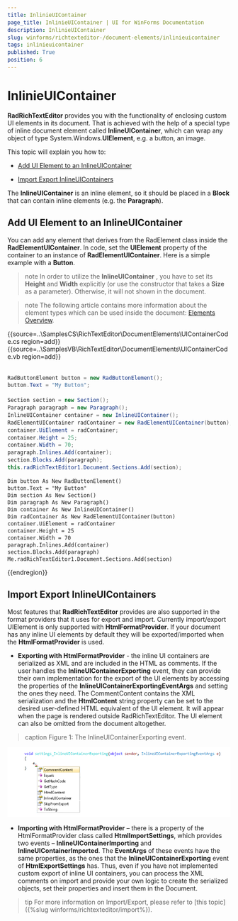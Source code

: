 ```yaml
---
title: InlinieUIContainer
page_title: InlinieUIContainer | UI for WinForms Documentation
description: InlinieUIContainer
slug: winforms/richtexteditor-/document-elements/inlinieuicontainer
tags: inlinieuicontainer
published: True
position: 6
---
```


# InlinieUIContainer



__RadRichTextEditor__ provides you with the functionality of enclosing custom UI elements in its document. That is achieved with the help of a special type of inline document element called __InlineUIContainer__, which can wrap any object of type System.Windows.__UIElement__, e.g. a button, an image.
      

This topic will explain you how to:

* [Add UI Element to an InlineUIContainer](#add-ui-element-to-an-inlineuicontainer)

* [Import Export InlineUIContainers](#import-export-inlineuicontainers)

The __InlineUIContainer__ is an inline element, so it should be placed in a __Block__ that can contain inline elements (e.g. the __Paragraph__).
      

## Add UI Element to an InlineUIContainer

You can add any element that derives from the RadElement class inside the __RadElementUIContainer__. In code, set the __UIElement__ property of the container to an instance of __RadElementUIContainer__. Here is a simple example with a __Button__.
        

>note In order to utilize the __InlineUIContainer__ , you have to set its __Height__ and __Width__ explicitly (or use the constructor that takes a __Size__ as a parameter). Otherwise, it will not shown in the document.
>

>note The following article contains more information about the element types which can be used inside the document: [Elements Overview]({%winforms/telerik-presentation-framework/elements/overview%}).
>

{{source=..\SamplesCS\RichTextEditor\DocumentElements\UIContainerCode.cs region=add}} 
{{source=..\SamplesVB\RichTextEditor\DocumentElements\UIContainerCode.vb region=add}} 

````C#
            
RadButtonElement button = new RadButtonElement();
button.Text = "My Button";
            
Section section = new Section();
Paragraph paragraph = new Paragraph();
InlineUIContainer container = new InlineUIContainer();
RadElementUIContainer radContainer = new RadElementUIContainer(button);
container.UiElement = radContainer;
container.Height = 25;
container.Width = 70;
paragraph.Inlines.Add(container);
section.Blocks.Add(paragraph);
this.radRichTextEditor1.Document.Sections.Add(section);

````
````VB.NET
Dim button As New RadButtonElement()
button.Text = "My Button"
Dim section As New Section()
Dim paragraph As New Paragraph()
Dim container As New InlineUIContainer()
Dim radContainer As New RadElementUIContainer(button)
container.UiElement = radContainer
container.Height = 25
container.Width = 70
paragraph.Inlines.Add(container)
section.Blocks.Add(paragraph)
Me.radRichTextEditor1.Document.Sections.Add(section)

````

{{endregion}} 

##  Import Export InlineUIContainers
      

Most features that __RadRichTextEditor__ provides are also supported in the format providers that it uses for export and import. Currently import/export UIElement is only supported with __HtmlFormatProvider__. If your document has any inline UI elements by default they will be exported/imported when the __HtmlFormatProvider__ is used.
        

* __Exporting with HtmlFormatProvider__ - the inline UI containers are serialized as XML and are included in the HTML as comments. If the user handles the __InlineUIContainerExporting__ event, they can provide their own implementation for the export of the UI elements by accessing the properties of the __InlineUIContainerExportingEventArgs__ and setting the ones they need. The CommentContent contains the XML serialization and the __HtmlContent__ string property can be set to the desired user-defined HTML equivalent of the UI element. It will appear when the page is rendered outside RadRichTextEditor. The UI element can also be omitted from the document altogether.
            
>caption Figure 1: The  InlineUIContainerExporting event.

![richtexteditor-document-elements-inlineuicontainer 001](images/richtexteditor-document-elements-inlineuicontainer001.png)

* __Importing with HtmlFormatProvider__ – there is a property of the HtmlFormatProvider class called __HtmlImportSettings__, which provides two events – __InlineUIContainerImporting__ and __InlineUIContainerImported__.  The __EventArgs__ of these events have the same properties, as the ones that the __InlineUIContainerExporting__ event of __HtmlExportSettings__ has. Thus, even if you have not implemented custom export of inline UI containers, you can process the XML comments on import and provide your own logic to create the serialized objects, set their properties and insert them in the Document.
            

>tip For more information on Import/Export, please refer to [this topic]({%slug winforms/richtexteditor/import%}).
>

